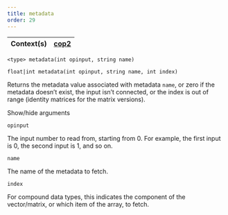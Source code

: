 ```yaml
---
title: metadata
order: 29
---
```

| Context(s) | [cop2](../contexts/cop2.html) |
| --- | --- |

`<type> metadata(int opinput, string name)`

`float|int metadata(int opinput, string name, int index)`

Returns the metadata value associated with metadata `name`, or zero if the
metadata doesn’t exist, the input isn’t connected, or the index is out of range
(identity matrices for the matrix versions).

Show/hide arguments

`opinput`

The input number to read from, starting from 0. For example, the first input is 0, the second input is 1, and so on.

`name`

The name of the metadata to fetch.

`index`

For compound data types, this indicates the component of the
vector/matrix, or which item of the array, to fetch.
